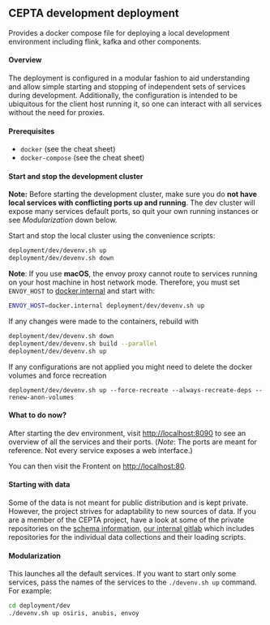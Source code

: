 ## CEPTA development deployment

Provides a docker compose file for deploying a local development environment including flink, kafka and other components.

#### Overview
The deployment is configured in a modular fashion to aid 
understanding and allow simple starting and stopping of independent sets
of services during development. Additionally, the configuration
is intended to be ubiquitous for the client host running it, so one 
can interact with all services without the need for proxies.

#### Prerequisites
- `docker` (see the cheat sheet)
- `docker-compose` (see the cheat sheet)

#### Start and stop the development cluster
__Note:__ Before starting the development cluster, make sure 
you do __not have local services with conflicting ports up and running__.
The dev cluster will expose many services default ports, so quit
your own running instances or see _Modularization_ down below.

Start and stop the local cluster using the convenience scripts:
```bash
deployment/dev/devenv.sh up
deployment/dev/devenv.sh down
```

**Note**: If you use **macOS**, the envoy proxy cannot route to services running on your
host machine in host network mode. Therefore, you must set `ENVOY_HOST` to
[docker.internal](docker.internal) and start with:
```bash
ENVOY_HOST=docker.internal deployment/dev/devenv.sh up
```

If any changes were made to the containers, rebuild with
```bash
deployment/dev/devenv.sh down
deployment/dev/devenv.sh build --parallel
deployment/dev/devenv.sh up
```
If any configurations are not applied you might need to delete 
the docker volumes and force recreation
```
deployment/dev/devenv.sh up --force-recreate --always-recreate-deps --renew-anon-volumes
```

#### What to do now?
After starting the dev environment, visit 
[http://localhost:8090](http://localhost:8090) to see an overview 
of all the services and their ports. (*Note*: The ports are meant for 
reference. Not every service exposes a web interface.)

You can then visit the Frontent on [http://localhost:80](http://localhost:80).

#### Starting with data
Some of the data is not meant for public distribution and is kept private.
However, the project strives for adaptability to new sources of data.
If you are a member of the CEPTA project, have a look at some of the private repositories 
on the [schema information](https://gitlab.hpi.de/cepta/meta_schema),
[our internal gitlab](https://gitlab.hpi.de/cepta) which includes repositories for the 
individual data collections and their loading scripts.

#### Modularization
This launches all the default services.
If you want to start only some services, pass the names of the services 
to the `./devenv.sh up` command. For example:
```bash
cd deployment/dev
./devenv.sh up osiris, anubis, envoy
```
